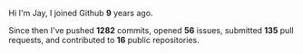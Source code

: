 Hi I'm Jay, I joined Github **9** years ago.

Since then I've pushed **1282** commits, opened **56** issues, submitted **135** pull requests, and contributed to **16** public repositories.
